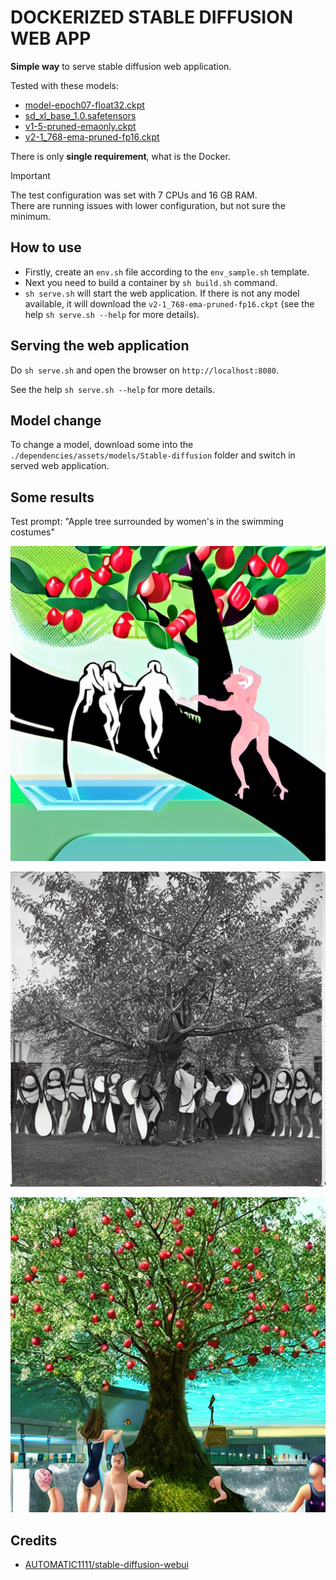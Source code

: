 # DOCKERIZED STABLE DIFFUSION WEB APP

**Simple way** to serve stable diffusion web application.

Tested with these models:

- [model-epoch07-float32.ckpt](https://huggingface.co/hakurei/waifu-diffusion-v1-3)
- [sd_xl_base_1.0.safetensors](https://huggingface.co/wangqyqq/sd_xl_base_1.0_inpainting_0.1.safetensors)
- [v1-5-pruned-emaonly.ckpt](https://huggingface.co/LarryAIDraw/v1-5-pruned-emaonly)
- [v2-1_768-ema-pruned-fp16.ckpt](https://huggingface.co/stabilityai/stable-diffusion-2-1)

There is only **single requirement**, what is the Docker.

<!-- markdownlint-disable MD033 -->
> [!IMPORTANT]
> The test configuration was set with 7 CPUs and 16 GB RAM.<br >
> There are running issues with lower configuration, but not sure the minimum.
<!-- markdownlint-enable MD033 -->

## How to use

- Firstly, create an `env.sh` file according to the `env_sample.sh` template.
- Next you need to build a container by `sh build.sh` command.
- `sh serve.sh` will start the web application. If there is not any model available, it will download the `v2-1_768-ema-pruned-fp16.ckpt` (see the help `sh serve.sh --help` for more details).

## Serving the web application

Do `sh serve.sh` and open the browser on `http://localhost:8080`.

See the help `sh serve.sh --help` for more details.

## Model change

To change a model, download some into the `./dependencies/assets/models/Stable-diffusion` folder and switch in served web application.

## Some results

Test prompt: "Apple tree surrounded by women's in the swimming costumes"

![Generated image sample 3](./generated/00000-2687079802.png?raw=true "Image of the `sd_xl_base_1.0.safetensors`")

![Generated image sample 1](./generated/00000-561566944.png?raw=true "Image of the `v1-5-pruned-emaonly.ckpt`")

![Generated image sample 2](./generated/00000-2010975715.png?raw=true "Image of the `model-epoch07-float32.ckpt `")

## Credits

- [AUTOMATIC1111/stable-diffusion-webui](https://github.com/AUTOMATIC1111/stable-diffusion-webui.git)
